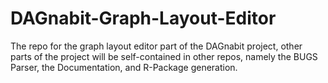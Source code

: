 # DAGnabit-Graph-Layout-Editor
The repo for the  graph layout editor part of the DAGnabit project, other parts of the project will be self-contained in other repos, namely the BUGS Parser, the Documentation, and R-Package generation.
